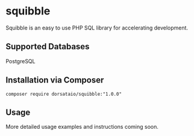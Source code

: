 # squibble
Squibble is an easy to use PHP SQL library for accelerating development.
## Supported Databases
PostgreSQL
## Installation via Composer
```
composer require dorsataio/squibble:"1.0.0"
```
## Usage
More detailed usage examples and instructions coming soon.
